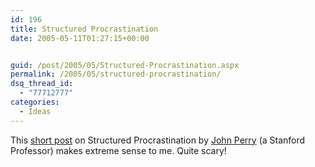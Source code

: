```yaml
---
id: 196
title: Structured Procrastination
date: 2005-05-11T01:27:15+00:00


guid: /post/2005/05/Structured-Procrastination.aspx
permalink: /2005/05/structured-procrastination/
dsq_thread_id:
  - "77712777"
categories:
  - Ideas
---
```

This <a href="http://www-csli.stanford.edu/~john/procrastination.html">short post</a> on Structured Procrastination by <a href="http://www-csli.stanford.edu/~john/procrastination.html">John Perry</a> (a Stanford Professor) makes&nbsp;extreme sense to me. Quite scary!